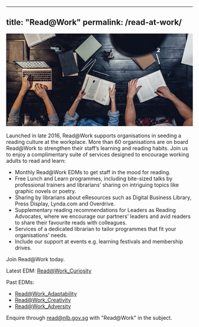 ----
title: "Read@Work"
permalink: /read-at-work/
---

![banner read@work](\images\RWFeature-e1560911840942.jpg)

Launched in late 2016, Read@Work supports organisations in seeding a reading culture at the workplace. More than 60 organisations are on board Read@Work to strengthen their staff’s learning and reading habits. Join us to enjoy a complimentary suite of services designed to encourage working adults to read and learn:

* Monthly Read@Work EDMs to get staff in the mood for reading.
* Free Lunch and Learn programmes, including bite-sized talks by professional trainers and librarians’ sharing on intriguing topics like graphic novels or poetry.
* Sharing by librarians about eResources such as Digital Business Library, Press Display, Lynda.com and Overdrive.
* Supplementary reading recommendations for Leaders as Reading Advocates, where we encourage our partners’ leaders and avid readers to share their favourite reads with colleagues.
* Services of a dedicated librarian to tailor programmes that fit your organisations' needs.
* Include our support at events e.g. learning festivals and membership drives.

Join Read@Work today.

Latest EDM: [Read@Work_Curiosity](/edms/Read@Work_Curiosity.pdf)

Past EDMs:

* [Read@Work_Adaptability](/edms/Read@Work_Adaptability.pdf)
* [Read@Work_Creativity](/edms/Read@Work_Creativity-linkable-PDF.pdf)
* [Read@Work_Adversity](/edms/Read@Work_Adversity.pdf)

Enquire through <read@nlb.gov.sg> with "Read@Work" in the subject.